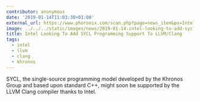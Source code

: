 ```yaml
---
contributor: anonymous
date: '2019-01-14T11:03:30+01:00'
external_url: https://www.phoronix.com/scan.php?page=news_item&px=Intel-SYCL-For-LLVM-Clang
image: ../../../static/images/news/2019-01-14-intel-looking-to-add-sycl-programming-support-to-llvm-clang.webp
title: Intel Looking To Add SYCL Programming Support To LLVM/Clang
tags:
  - intel
  - llvm
  - clang
  - khronos
---
```


SYCL, the single-source programming model developed by the Khronos Group and based upon standard C++, might soon be
supported by the LLVM Clang compiler thanks to Intel. 
